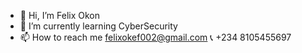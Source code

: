 - 👋 Hi, I’m Felix Okon
- 🌱 I’m currently learning CyberSecurity
- 📫 How to reach me felixokef002@gmail.com 📞 +234 8105455697

<!---
Felix-okeff/Felix-okeff is a ✨ special ✨ repository because its `README.md` (this file) appears on your GitHub profile.
You can click the Preview link to take a look at your changes.
--->

